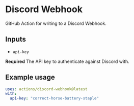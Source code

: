 # Discord Webhook

GitHub Action for writing to a Discord Webhook.

## Inputs

  - `api-key`

**Required** The API key to authenticate against Discord with.

## Example usage

```yaml
uses: actions/discord-webhook@latest
with:
  api-key: "correct-horse-battery-staple"
```
